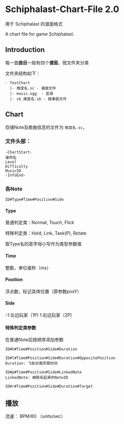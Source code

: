 # Schiphalast-Chart-File 2.0

用于 Schiphalast 的谱面格式

A chart file for game Schiphalast.

## Introduction

每一首**曲目**一般有四个**谱面**，按文件夹分类

文件夹结构如下：
```
- TestChart
  |- 难度名.sc - 谱面文件
  |- music.ogg  - 音源
  |- sb_难度名.sb - 故事板文件
```

## Chart

存储Note及歌曲信息的文件为 `难度名.sc`，

### 文件头部：

```
-ChartStart-
谱师名
Level
Difficulty
MusicID
-InfoEnd-
```

### 各Note

```
ID#Type#Time#Position#Side
```

#### Type
普通判定类：Normal, Touch, Flick

特殊判定类：Hold, Link, Task(P), Rotate

取Type名的首字母小写作为类型参数值

#### Time

整数，单位毫秒（ms）

#### Position

浮点数，标记具体位置（原参数posY）

#### Side

-1:左边玩家（1P)
1:右边玩家（2P)

#### 特殊判定类参数

在普通Note后按顺序添加参数

```
ID#h#Time#Position#Side#Duration
```

```
ID#l#Time#Position#Side#Duration#OppositePosition
Duration: 飞到对面所需时间
```

```
ID#p#Time#Position#Side#LinkedNote
LinkedNote: 被联系起来的NoteID
```

```
ID#r#Time#Position#Side#Duration#Target
```
## 播放

流速： BPM/60 （units/sec）
